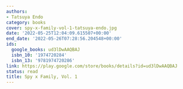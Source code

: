 ```yaml
---
authors:
- Tatsuya Endo
category: books
cover: spy-x-family-vol-1-tatsuya-endo.jpg
date: '2022-05-25T12:04:09.615507+00:00'
end_date: '2022-05-26T07:28:56.204548+00:00'
ids:
  google_books: ud3lDwAAQBAJ
  isbn_10: '1974720284'
  isbn_13: '9781974720286'
link: https://play.google.com/store/books/details?id=ud3lDwAAQBAJ
status: read
title: Spy x Family, Vol. 1
---
```

